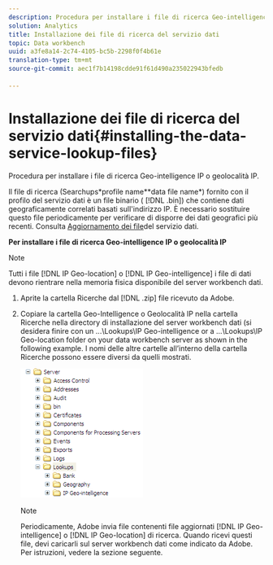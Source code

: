 ```yaml
---
description: Procedura per installare i file di ricerca Geo-intelligence IP o geolocalità IP.
solution: Analytics
title: Installazione dei file di ricerca del servizio dati
topic: Data workbench
uuid: a3fe8a14-2c74-4105-bc5b-2298f0f4b61e
translation-type: tm+mt
source-git-commit: aec1f7b14198cdde91f61d490a235022943bfedb

---
```



# Installazione dei file di ricerca del servizio dati{#installing-the-data-service-lookup-files}

Procedura per installare i file di ricerca Geo-intelligence IP o geolocalità IP.

Il file di ricerca (Searchups\*profile name*\*data file name*) fornito con il profilo del servizio dati è un file binario ( [!DNL .bin]) che contiene dati geograficamente correlati basati sull&#39;indirizzo IP. È necessario sostituire questo file periodicamente per verificare di disporre dei dati geografici più recenti. Consulta [Aggiornamento dei file](../../../../home/c-geo-oview/c-wk-data-svcs/c-updt-data-svc-files.md#concept-2b3d11e4cb814fc09add5de58a87045c)del servizio dati.

**Per installare i file di ricerca Geo-intelligence IP o geolocalità IP**

>[!NOTE]
>
>Tutti i file [!DNL IP Geo-location] o [!DNL IP Geo-intelligence] i file di dati devono rientrare nella memoria fisica disponibile del server workbench dati.

1. Aprite la cartella Ricerche dal [!DNL .zip] file ricevuto da Adobe.
1. Copiare la cartella Geo-Intelligence o Geolocalità IP nella cartella Ricerche nella directory di installazione del server workbench dati (si desidera finire con un ...\Lookups\IP Geo-intelligence or a ...\Lookups\IP Geo-location folder on your data workbench server as shown in the following example. I nomi delle altre cartelle all’interno della cartella Ricerche possono essere diversi da quelli mostrati.

   ![Informazioni sul passaggio](assets/Geo_installLookups_dirIP.png)

   >[!NOTE]
   >
   >Periodicamente, Adobe invia file contenenti file aggiornati [!DNL IP Geo-intelligence] o [!DNL IP Geo-location] di ricerca. Quando ricevi questi file, devi caricarli sul server workbench dati come indicato da Adobe. Per istruzioni, vedere la sezione seguente.

